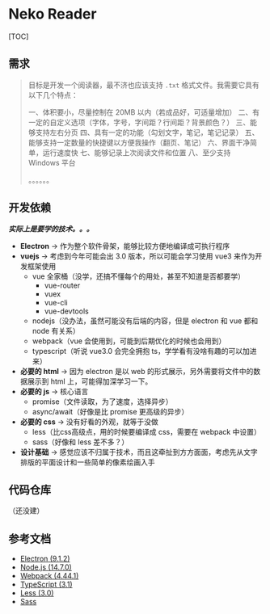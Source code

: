 # Neko Reader

[TOC]

## 需求

> 目标是开发一个阅读器，最不济也应该支持 `.txt` 格式文件。我需要它具有以下几个特点：
>
> 一、体积要小，尽量控制在 20MB 以内（若成品好，可适量增加）
> 二、有一定的自定义选项（字体，字号，字间距？行间距？背景颜色？）
> 三、能够支持左右分页
> 四、具有一定的功能（勾划文字，笔记，笔记记录）
> 五、能够支持一定数量的快捷键以方便我操作（翻页、笔记）
> 六、界面干净简单，运行速度快
> 七、能够记录上次阅读文件和位置
> 八、至少支持 Windows 平台
>
> 。。。。。。

## 开发依赖

***实际上是要学的技术。。。***

- **Electron** -> 作为整个软件骨架，能够比较方便地编译成可执行程序
- **vuejs** -> 考虑到今年可能会出 3.0 版本，所以可能会学习使用 vue3 来作为开发框架使用
  + vue 全家桶（没学，还搞不懂每个的用处，甚至不知道是否都要学）
    * vue-router
    * vuex
    * vue-cli
    * vue-devtools
  + nodejs（没办法，虽然可能没有后端的内容，但是 electron 和 vue 都和 node 有关系）
  + webpack（vue 会使用到，可能到后期优化的时候也会用到）
  + typescript（听说 vue3.0 会完全拥抱 ts，学学看有没啥有趣的可以加进来）
- **必要的 html** -> 因为 electron 是以 web 的形式展示，另外需要将文件中的数据展示到 html 上，可能得加深学习一下。
- **必要的 js** -> 核心语言
  + promise（文件读取，为了速度，选择异步）
  + async/await（好像是比 promise 更高级的异步）
- **必要的 css** -> 没有好看的外观，就等于没做
  + less（比css高级点，用的时候要编译成 css，需要在 webpack 中设置）
  + sass（好像和 less 差不多？）
- **设计基础** -> 感觉应该不归属于技术，而且这牵扯到方方面面，考虑先从文字排版的平面设计和一些简单的像素绘画入手

## 代码仓库

（还没建）

## 参考文档

- [Electron (9.1.2)](http://www.electronjs.org/docs)
- [Node.js (14.7.0)](http://nodejs.cn/api/)
- [Webpack (4.44.1)](https://www.webpackjs.com/concepts/)
- [TypeScript (3.1)](https://www.tslang.cn/docs/home.html)
- [Less (3.0)](https://less.bootcss.com/)
- [Sass](https://www.sass.hk/docs/)

